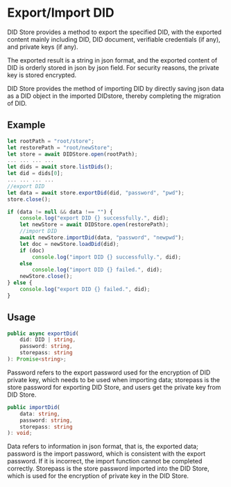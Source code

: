 # Export/Import DID

DID Store provides a method to export the specified DID, with the exported content mainly including DID, DID document, verifiable credentials (if any), and private keys (if any).

The exported result is a string in json format, and the exported content of DID is orderly stored in json by json field. For security reasons, the private key is stored encrypted.

DID Store provides the method of importing DID by directly saving json data as a DID object in the imported DIDstore, thereby completing the migration of DID.

## Example

```typescript
let rootPath = "root/store";
let restorePath = "root/newStore";
let store = await DIDStore.open(rootPath);
... ... ... ...
let dids = await store.listDids();
let did = dids[0];
... ... ... ...  
//export DID
let data = await store.exportDid(did, "password", "pwd");
store.close();

if (data != null && data !== "") {
    console.log("export DID {} successfully.", did);
    let newStore = await DIDStore.open(restorePath);
    //import DID
    await newStore.importDid(data, "password", "newpwd");
    let doc = newStore.loadDid(did);
    if (doc)
        console.log("import DID {} successfully.", did);
    else
        console.log("import DID {} failed.", did);
    newStore.close();
} else {
    console.log("export DID {} failed.", did);
}
```

## Usage

```typescript
public async exportDid(
    did: DID | string,
    password: string,
    storepass: string
): Promise<string>;
```

Password refers to the export password used for the encryption of DID private key, which needs to be used when importing data; storepass is the store password for exporting DID Store, and users get the private key from DID Store.

```typescript
public importDid(
    data: string,
    password: string,
    storepass: string
): void;
```

Data refers to information in json format, that is, the exported data; password is the import password, which is consistent with the export password. If it is incorrect, the import function cannot be completed correctly. Storepass is the store password imported into the DID Store, which is used for the encryption of private key in the DID Store.
